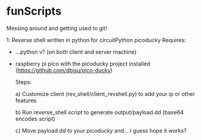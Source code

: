 # funScripts
Messing around and getting used to git!

1: Reverse shell written in python for circuitPython picoducky
Requires: 

- ...python v? (on both client and server machine)

- raspberry pi pico with the picoducky project installed (https://github.com/dbisu/pico-ducky)

  Steps:
  
  a) Customize client (rev_shell/client_revshell.py) to add your ip or other features
  
  b)  Run reverse_shell script to generate output/payload.dd (base64 encodes script)
  
  c)  Move payload.dd to your picoducky and... i guess hope it works?
 

